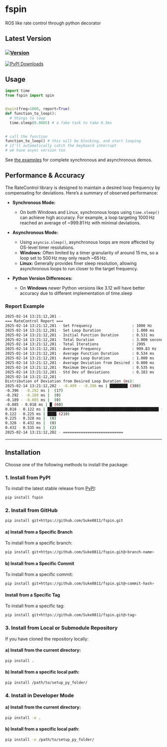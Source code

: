 # **fspin**
ROS like rate control through python decorator

## Latest Version 
### [![Version](https://img.shields.io/badge/version-0.2.0-blue.svg)](https://github.com/Suke0811/fspin/releases)
[![PyPI Downloads](https://static.pepy.tech/badge/fspin)](https://pepy.tech/projects/fspin)


## Usage

```python
import time
from fspin import spin


@spin(freq=1000, report=True)
def function_to_loop():
  # things to loop
  time.sleep(0.0005) # a fake task to take 0.5ms

  
# call the function
function_to_loop() # this will be blocking, and start looping
# it'll automatically catch the keyboard interrupt
# we have async version too
```

See [the examples](example/README.md) for complete synchronous and asynchronous demos.

## Performance & Accuracy

The RateControl library is designed to maintain a desired loop frequency by compensating for deviations. Here’s a summary of observed performance:

- **Synchronous Mode:**  
  - On both Windows and Linux, synchronous loops using `time.sleep()` can achieve high accuracy. For example, a loop targeting 1000 Hz reached an average of ~999.81 Hz with minimal deviations.

- **Asynchronous Mode:**  
  - Using `asyncio.sleep()`, asynchronous loops are more affected by OS-level timer resolutions.  
  - **Windows:** Often limited by a timer granularity of around 15 ms, so a loop set to 500 Hz may only reach ~65 Hz.  
  - **Linux:** Generally provides finer sleep resolution, allowing asynchronous loops to run closer to the target frequency.

- **Python Version Differences:**  
  - On **Windows** newer Python versions like 3.12 will have better accuracy due to different implementation of time.sleep


### Report Example
```bash
2025-02-14 13:21:12,281 - 
=== RateControl Report ===
2025-02-14 13:21:12,281 - Set Frequency                  : 1000 Hz
2025-02-14 13:21:12,281 - Set Loop Duration              : 1.000 ms
2025-02-14 13:21:12,281 - Initial Function Duration      : 0.531 ms
2025-02-14 13:21:12,281 - Total Duration                 : 3.000 seconds
2025-02-14 13:21:12,281 - Total Iterations               : 2995
2025-02-14 13:21:12,281 - Average Frequency              : 999.83 Hz
2025-02-14 13:21:12,281 - Average Function Duration      : 0.534 ms
2025-02-14 13:21:12,281 - Average Loop Duration          : 1.000 ms
2025-02-14 13:21:12,281 - Average Deviation from Desired : 0.000 ms
2025-02-14 13:21:12,281 - Maximum Deviation              : 0.535 ms
2025-02-14 13:21:12,281 - Std Dev of Deviations          : 0.183 ms
2025-02-14 13:21:12,281 - 
Distribution of Deviation from Desired Loop Duration (ms):
2025-02-14 13:21:12,282 - -0.499 - -0.396 ms | ████████ (388)
-0.396 - -0.292 ms |  (17)
-0.292 - -0.189 ms |  (0)
-0.189 - -0.085 ms |  (0)
-0.085 - 0.018 ms | █ (60)
0.018 - 0.122 ms | ██████████████████████████████████████████████████ (2319)
0.122 - 0.225 ms | ████ (210)
0.225 - 0.328 ms |  (0)
0.328 - 0.432 ms |  (0)
0.432 - 0.535 ms |  (2)
2025-02-14 13:21:12,282 - ===========================
```


---
## **Installation**
Choose one of the following methods to install the package:

### **1. Install from PyPI**
To install the latest stable release from [PyPI](https://pypi.org/):
```bash
pip install fspin
````

### **2. Install from GitHub**
```bash
pip install git+https://github.com/Suke0811/fspin.git
```
#### a) Install from a Specific Branch
To install from a specific branch:
```bash
pip install git+https://github.com/Suke0811/fspin.git@<branch-name>
```

#### b) Install from a Specific Commit
To install from a specific commit:
```bash
pip install git+https://github.com/Suke0811/fspin.git@<commit-hash>
```

#### Install from a Specific Tag
To install from a specific tag:
```bash
pip install git+https://github.com/Suke0811/fspin.git@<tag>
```

### **3. Install from Local or Submodule Repository**
If you have cloned the repository locally:
#### a) Install from the current directory:

```bash
pip install .
```
#### b) Install from a specific local path:
```bash
pip install /path/to/setup_py_folder/
```

### **4. Install in Developer Mode**
#### a) Install from the current directory:
```bash
pip install -e .
```
#### b) Install from a specific local path:
```bash
pip install -e /path/to/setup_py_folder/
```

